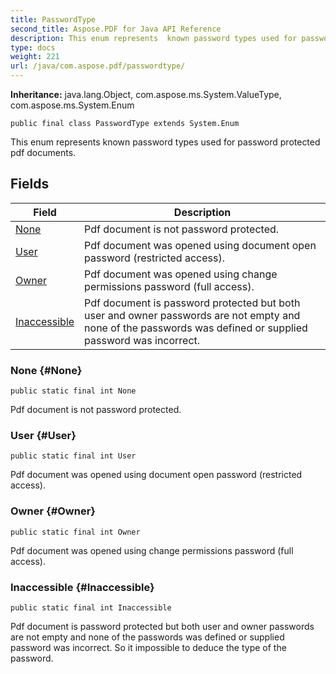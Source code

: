 ```yaml
---
title: PasswordType
second_title: Aspose.PDF for Java API Reference
description: This enum represents  known password types used for password protected pdf documents.
type: docs
weight: 221
url: /java/com.aspose.pdf/passwordtype/
---
```

**Inheritance:**
java.lang.Object, com.aspose.ms.System.ValueType, com.aspose.ms.System.Enum
```
public final class PasswordType extends System.Enum
```

This enum represents known password types used for password protected pdf documents.
## Fields

| Field | Description |
| --- | --- |
| [None](#None) | Pdf document is not password protected. |
| [User](#User) | Pdf document was opened using document open password (restricted access). |
| [Owner](#Owner) | Pdf document was opened using change permissions password (full access). |
| [Inaccessible](#Inaccessible) | Pdf document is password protected but both user and owner passwords are not empty and none of the passwords was defined or supplied password was incorrect. |
### None {#None}
```
public static final int None
```


Pdf document is not password protected.

### User {#User}
```
public static final int User
```


Pdf document was opened using document open password (restricted access).

### Owner {#Owner}
```
public static final int Owner
```


Pdf document was opened using change permissions password (full access).

### Inaccessible {#Inaccessible}
```
public static final int Inaccessible
```


Pdf document is password protected but both user and owner passwords are not empty and none of the passwords was defined or supplied password was incorrect. So it impossible to deduce the type of the password.

